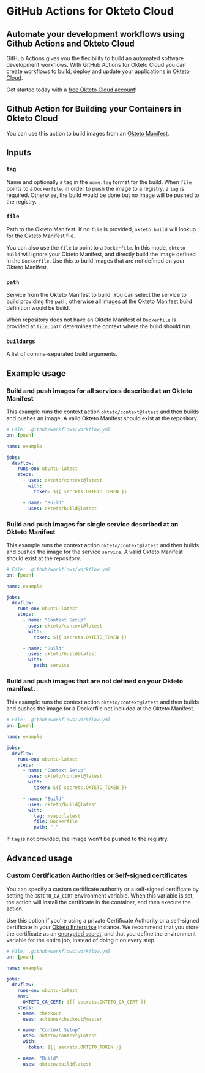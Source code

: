 # GitHub Actions for Okteto Cloud

## Automate your development workflows using Github Actions and Okteto Cloud

GitHub Actions gives you the flexibility to build an automated software development workflows. With GitHub Actions for Okteto Cloud you can create workflows to build, deploy and update your applications in [Okteto Cloud](https://cloud.okteto.com).

Get started today with a [free Okteto Cloud account](https://cloud.okteto.com)!

## Github Action for Building your Containers in Okteto Cloud

You can use this action to build images from an [Okteto Manifest](https://www.okteto.com/docs/reference/cli/).

## Inputs

### `tag`

Name and optionally a tag in the `name:tag` format for the build. When `file` points to a `Dockerfile`, in order to push the image to a registry, a `tag` is required. Otherwise, the build would be done but no image will be pushed to the registry.

### `file`

Path to the Okteto Manifest. If no `file` is provided, `okteto build` will lookup for the Okteto Manifest file.

You can also use the `file` to point to a `Dockerfile`. In this mode, `okteto build` will ignore your Okteto Manifest, and directly build the image defined in the `Dockerfile`. Use this to build images that are not defined on your Okteto Manifest.

### `path`

Service from the Okteto Manifest to build. You can select the service to build providing the `path`, otherwise all images at the Okteto Manifest build definition would be build.

When repository does not have an Okteto Manifest of `Dockerfile` is provided at `file`, `path` determines the context where the build should run.

### `buildargs`

A list of comma-separated build arguments.

## Example usage

### Build and push images for all services described at an Okteto Manifest

This example runs the context action `okteto/context@latest` and then builds and pushes an image. A valid Okteto Manifest should exist at the repository.

```yaml
# File: .github/workflows/workflow.yml
on: [push]

name: example

jobs:
  devflow:
    runs-on: ubuntu-latest
    steps:
      - uses: okteto/context@latest
        with:
          token: ${{ secrets.OKTETO_TOKEN }}

      - name: "Build"
        uses: okteto/build@latest
```

### Build and push images for single service described at an Okteto Manifest

This example runs the context action `okteto/context@latest` and then builds and pushes the image for the service `service`. A valid Okteto Manifest should exist at the repository.

```yaml
# File: .github/workflows/workflow.yml
on: [push]

name: example

jobs:
  devflow:
    runs-on: ubuntu-latest
    steps:
      - name: "Context Setup"
        uses: okteto/context@latest
        with:
          token: ${{ secrets.OKTETO_TOKEN }}

      - name: "Build"
        uses: okteto/build@latest
        with:
          path: service
```

### Build and push images that are not defined on your Okteto manifest.

This example runs the context action `okteto/context@latest` and then builds and pushes the image for a Dockerfile not included at the Okteto Manifest.

```yaml
# File: .github/workflows/workflow.yml
on: [push]

name: example

jobs:
  devflow:
    runs-on: ubuntu-latest
    steps:
      - name: "Context Setup"
        uses: okteto/context@latest
        with:
          token: ${{ secrets.OKTETO_TOKEN }}

      - name: "Build"
        uses: okteto/build@latest
        with:
          tag: myapp:latest
          file: Dockerfile
          path: "."
```

If `tag` is not provided, the image won't be pushed to the registry.

## Advanced usage

### Custom Certification Authorities or Self-signed certificates

You can specify a custom certificate authority or a self-signed certificate by setting the `OKTETO_CA_CERT` environment variable. When this variable is set, the action will install the certificate in the container, and then execute the action.

Use this option if you're using a private Certificate Authority or a self-signed certificate in your [Okteto Enterprise](http://okteto.com/enterprise) instance. We recommend that you store the certificate as an [encrypted secret](https://docs.github.com/en/actions/reference/encrypted-secrets), and that you define the environment variable for the entire job, instead of doing it on every step.

```yaml
# File: .github/workflows/workflow.yml
on: [push]

name: example

jobs:
  devflow:
    runs-on: ubuntu-latest
    env:
      OKTETO_CA_CERT: ${{ secrets.OKTETO_CA_CERT }}
    steps:
    - name: checkout
      uses: actions/checkout@master

    - name: "Context Setup"
      uses: okteto/context@latest
      with:
        token: ${{ secrets.OKTETO_TOKEN }}

    - name: "Build"
      uses: okteto/build@latest
```
